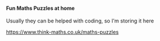 #### Fun Maths Puzzles at home

Usually they can be helped with coding, so I'm storing it here

https://www.think-maths.co.uk/maths-puzzles
